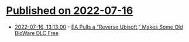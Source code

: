 # [Published on 2022-07-16](index.md)

* [2022-07-16, 13:13:00](https://soylentnews.org/article.pl?sid=22/07/15/1241237&from=rss) - [EA Pulls a “Reverse Ubisoft,” Makes Some Old BioWare DLC Free](https://soylentnews.org/article.pl?sid=22/07/15/1241237&from=rss)
